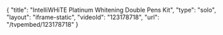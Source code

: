 {
    "title": "IntelliWHiTE Platinum Whitening Double Pens Kit",
    "type": "solo",
    "layout": "iframe-static",
    "videoId": "123178718",
    "url": "\/tvpembed\/123178718"
}